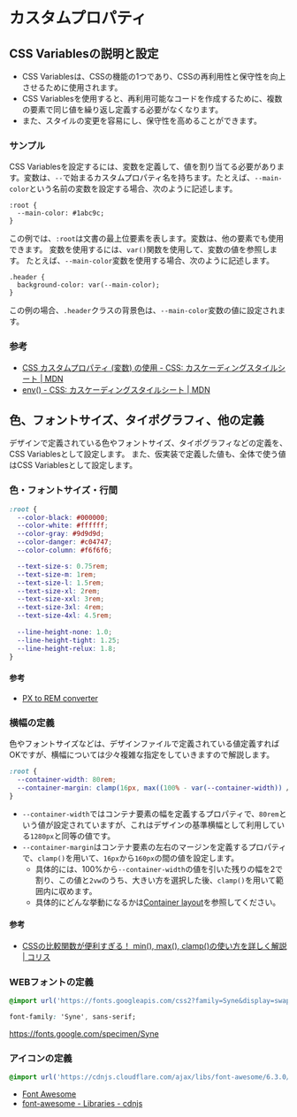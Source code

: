 カスタムプロパティ
==

## CSS Variablesの説明と設定

- CSS Variablesは、CSSの機能の1つであり、CSSの再利用性と保守性を向上させるために使用されます。
- CSS Variablesを使用すると、再利用可能なコードを作成するために、複数の要素で同じ値を繰り返し定義する必要がなくなります。
- また、スタイルの変更を容易にし、保守性を高めることができます。

### サンプル

CSS Variablesを設定するには、変数を定義して、値を割り当てる必要があります。変数は、`--`で始まるカスタムプロパティ名を持ちます。たとえば、`--main-color`という名前の変数を設定する場合、次のように記述します。

```
:root {
  --main-color: #1abc9c;
}

```

この例では、`:root`は文書の最上位要素を表します。変数は、他の要素でも使用できます。
変数を使用するには、`var()`関数を使用して、変数の値を参照します。
たとえば、`--main-color`変数を使用する場合、次のように記述します。

```
.header {
  background-color: var(--main-color);
}

```

この例の場合、`.header`クラスの背景色は、`--main-color`変数の値に設定されます。

### 参考

- [CSS カスタムプロパティ (変数) の使用 - CSS: カスケーディングスタイルシート | MDN](https://developer.mozilla.org/ja/docs/Web/CSS/Using_CSS_custom_properties)
- [env() - CSS: カスケーディングスタイルシート | MDN](https://developer.mozilla.org/ja/docs/Web/CSS/env)

## 色、フォントサイズ、タイポグラフィ、他の定義

デザインで定義されている色やフォントサイズ、タイポグラフィなどの定義を、CSS Variablesとして設定します。
また、仮実装で定義した値も、全体で使う値はCSS Variablesとして設定します。

### 色・フォントサイズ・行間

```css
:root {
  --color-black: #000000;
  --color-white: #ffffff;
  --color-gray: #9d9d9d;
  --color-danger: #c04747;
  --color-column: #f6f6f6;

  --text-size-s: 0.75rem;
  --text-size-m: 1rem;
  --text-size-l: 1.5rem;
  --text-size-xl: 2rem;
  --text-size-xxl: 3rem;
  --text-size-3xl: 4rem;
  --text-size-4xl: 4.5rem;
  
  --line-height-none: 1.0;
  --line-height-tight: 1.25;
  --line-height-relux: 1.8;
}
```

#### 参考

- [PX to REM converter](https://nekocalc.com/px-to-rem-converter)

### 横幅の定義

色やフォントサイズなどは、デザインファイルで定義されている値定義すればOKですが、横幅については少々複雑な指定をしていきますので解説します。

```css
:root {
  --container-width: 80rem;
  --container-margin: clamp(16px, max((100% - var(--container-width)) / 2, 4vw), 160px);
}
```

* `--container-width`ではコンテナ要素の幅を定義するプロパティで、`80rem`という値が設定されていますが、これはデザインの基準横幅として利用している`1280px`と同等の値です。
* `--container-margin`はコンテナ要素の左右のマージンを定義するプロパティで、`clamp()`を用いて、`16px`から`160px`の間の値を設定します。
  * 具体的には、100%から`--container-width`の値を引いた残りの幅を2で割り、この値と`2vw`のうち、大きい方を選択した後、`clamp()`を用いて範囲内に収めます。
  * 具体的にどんな挙動になるかは[Container layout](https://codepen.io/kgsi/pen/MWqmMLd)を参照してください。

#### 参考

- [CSSの比較関数が便利すぎる！ min(), max(), clamp()の使い方を詳しく解説 | コリス](https://coliss.com/articles/build-websites/operation/css/css-about-min-max-clamp.html)

### WEBフォントの定義

```css
@import url('https://fonts.googleapis.com/css2?family=Syne&display=swap');

font-family: 'Syne', sans-serif;
```

https://fonts.google.com/specimen/Syne

### アイコンの定義

```css
@import url('https://cdnjs.cloudflare.com/ajax/libs/font-awesome/6.3.0/css/all.min.css');
```

- [Font Awesome](https://fontawesome.com/)
- [font-awesome - Libraries - cdnjs](https://cdnjs.cloudflare.com/ajax/libs/font-awesome/6.3.0/css/all.min.css)
